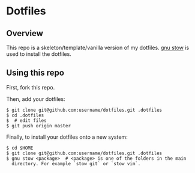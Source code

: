# Dotfiles

## Overview

This repo is a skeleton/template/vanilla version of my dotfiles. [gnu
stow](https://www.google.com/url?sa=t&source=web&rct=j&opi=89978449&url=https://www.gnu.org/software/stow/)
is used to install the dotfiles.

## Using this repo

First, fork this repo.

Then, add your dotfiles:

    $ git clone git@github.com:username/dotfiles.git .dotfiles
    $ cd .dotfiles
    $  # edit files
    $ git push origin master

Finally, to install your dotfiles onto a new system:

    $ cd $HOME
    $ git clone git@github.com:username/dotfiles.git .dotfiles
    $ gnu stow <package>  # <package> is one of the folders in the main
      directory. For example `stow git` or `stow vim`.
